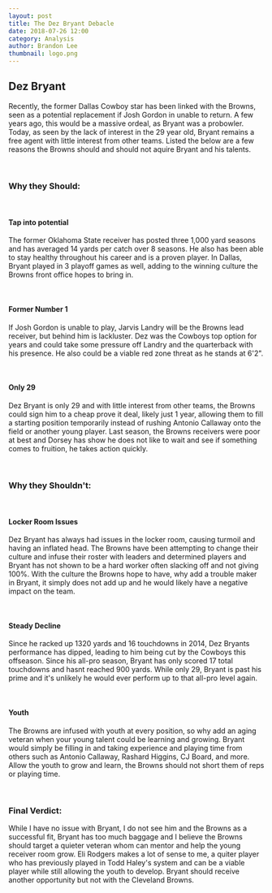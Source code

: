 ```yaml
---
layout: post
title: The Dez Bryant Debacle
date: 2018-07-26 12:00
category: Analysis
author: Brandon Lee
thumbnail: logo.png
---
```


## Dez Bryant

Recently, the former Dallas Cowboy star has been linked with the Browns, seen as a potential replacement if Josh Gordon in unable to return. A few years ago, this would be a massive ordeal, as Bryant was a probowler. Today, as seen by the lack of interest in the 29 year old, Bryant remains a free agent with little interest from other teams. Listed the below are a few reasons the Browns should and should not aquire Bryant and his talents.

<br>

### Why they Should:

<br>

#### Tap into potential

The former Oklahoma State receiver has posted three 1,000 yard seasons and has averaged 14 yards per catch over 8 seasons. He also has been able to stay healthy throughout his career and is a proven player. In Dallas, Bryant played in 3 playoff games as well, adding to the winning culture the Browns front office hopes to bring in.

<br>

#### Former Number 1

If Josh Gordon is unable to play, Jarvis Landry will be the Browns lead receiver, but behind him is lackluster. Dez was the Cowboys top option for years and could take some pressure off Landry and the quarterback with his presence. He also could be a viable red zone threat as he stands at 6'2". 

<br>

#### Only 29

Dez Bryant is only 29 and with little interest from other teams, the Browns could sign him to a cheap prove it deal, likely just 1 year, allowing them to fill a starting position temporarily instead of rushing Antonio Callaway onto the field or another young player. Last season, the Browns receivers were poor at best and Dorsey has show he does not like to wait and see if something comes to fruition, he takes action quickly.

<br>

### Why they Shouldn't:

<br>

#### Locker Room Issues

Dez Bryant has always had issues in the locker room, causing turmoil and having an inflated head. The Browns have been attempting to change their culture and infuse their roster with leaders and determined players and Bryant has not shown to be a hard worker often slacking off and not giving 100%. With the culture the Browns hope to have, why add a trouble maker in Bryant, it simply does not add up and he would likely have a negative impact on the team.

<br>

#### Steady Decline

Since he racked up 1320 yards and 16 touchdowns in 2014, Dez Bryants performance has dipped, leading to him being cut by the Cowboys this offseason. Since his all-pro season, Bryant has only scored 17 total touchdowns and hasnt reached 900 yards. While only 29, Bryant is past his prime and it's unlikely he would ever perform up to that all-pro level again.

<br>

#### Youth

The Browns are infused with youth at every position, so why add an aging veteran when your young talent could be learning and growing. Bryant would simply be filling in and taking experience and playing time from others such as Antonio Callaway, Rashard Higgins, CJ Board, and more. Allow the youth to grow and learn, the Browns should not short them of reps or playing time.

<br>

### Final Verdict:

While I have no issue with Bryant, I do not see him and the Browns as a successful fit, Bryant has too much baggage and I believe the Browns should target a quieter veteran whom can mentor and help the young receiver room grow. Eli Rodgers makes a lot of sense to me, a quiter player who has previously played in Todd Haley's system and can be a viable player while still allowing the youth to develop. Bryant should receive another opportunity but not with the Cleveland Browns.
